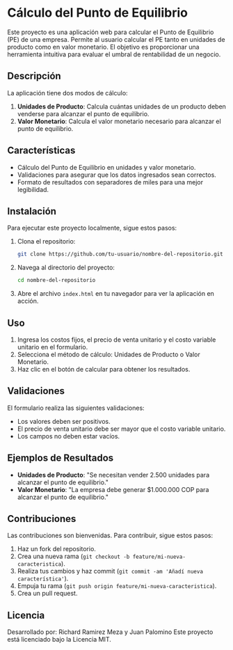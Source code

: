 # Cálculo del Punto de Equilibrio

Este proyecto es una aplicación web para calcular el Punto de Equilibrio (PE) de una empresa. Permite al usuario calcular el PE tanto en unidades de producto como en valor monetario. El objetivo es proporcionar una herramienta intuitiva para evaluar el umbral de rentabilidad de un negocio.

## Descripción

La aplicación tiene dos modos de cálculo:

1. **Unidades de Producto**: Calcula cuántas unidades de un producto deben venderse para alcanzar el punto de equilibrio.
2. **Valor Monetario**: Calcula el valor monetario necesario para alcanzar el punto de equilibrio.

## Características

- Cálculo del Punto de Equilibrio en unidades y valor monetario.
- Validaciones para asegurar que los datos ingresados sean correctos.
- Formato de resultados con separadores de miles para una mejor legibilidad.

## Instalación

Para ejecutar este proyecto localmente, sigue estos pasos:

1. Clona el repositorio:

    ```bash
    git clone https://github.com/tu-usuario/nombre-del-repositorio.git
    ```

2. Navega al directorio del proyecto:

    ```bash
    cd nombre-del-repositorio
    ```

3. Abre el archivo `index.html` en tu navegador para ver la aplicación en acción.

## Uso

1. Ingresa los costos fijos, el precio de venta unitario y el costo variable unitario en el formulario.
2. Selecciona el método de cálculo: Unidades de Producto o Valor Monetario.
3. Haz clic en el botón de calcular para obtener los resultados.

## Validaciones

El formulario realiza las siguientes validaciones:

- Los valores deben ser positivos.
- El precio de venta unitario debe ser mayor que el costo variable unitario.
- Los campos no deben estar vacíos.

## Ejemplos de Resultados

- **Unidades de Producto**: "Se necesitan vender 2.500 unidades para alcanzar el punto de equilibrio."
- **Valor Monetario**: "La empresa debe generar $1.000.000 COP para alcanzar el punto de equilibrio."

## Contribuciones

Las contribuciones son bienvenidas. Para contribuir, sigue estos pasos:

1. Haz un fork del repositorio.
2. Crea una nueva rama (`git checkout -b feature/mi-nueva-caracteristica`).
3. Realiza tus cambios y haz commit (`git commit -am 'Añadí nueva característica'`).
4. Empuja tu rama (`git push origin feature/mi-nueva-caracteristica`).
5. Crea un pull request.

## Licencia

Desarrollado por: Richard Ramirez Meza y Juan Palomino
Este proyecto está licenciado bajo la Licencia MIT.



